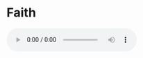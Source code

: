 # Faith
<audio controls>
  <source src="https://raw.githubusercontent.com/jderouchey/Faith/main/godworkwithinyou.mp3" type="audio/mpeg">
  Your browser does not support the audio element.
</audio>

